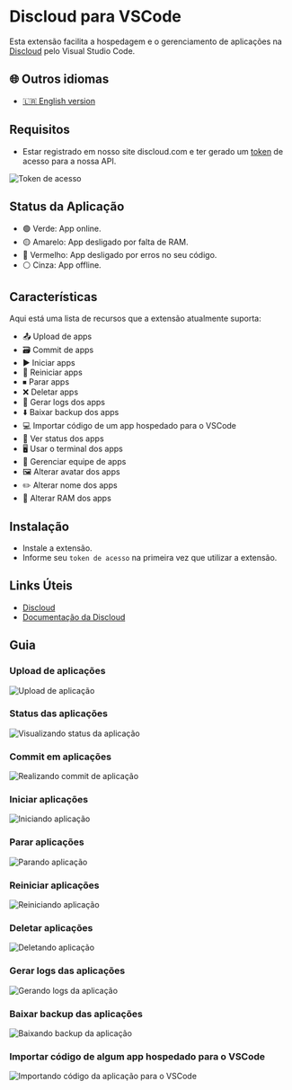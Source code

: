 # Discloud para VSCode

Esta extensão facilita a hospedagem e o gerenciamento de aplicações na [Discloud](https://discloud.com) pelo Visual Studio Code.

## 🌐 Outros idiomas

- [🇱🇷 English version](./README-en.md)

## Requisitos

- Estar registrado em nosso site discloud.com e ter gerado um [token](https://docs.discloud.com/suporte/comandos/api) de acesso para a nossa API.

![Token de acesso](https://i.imgur.com/6OLhOMW.gif)

## Status da Aplicação

- 🟢 Verde: App online.
- 🟡 Amarelo: App desligado por falta de RAM.
- 🔴 Vermelho: App desligado por erros no seu código.
- ⚪ Cinza: App offline.

<!-- ![Status da aplicação]() -->

## Características

Aqui está uma lista de recursos que a extensão atualmente suporta:

- 📤 Upload de apps
- 🗃 Commit de apps
- ▶️ Iniciar apps
- 🔁 Reiniciar apps
- ⏹ Parar apps
- ❌ Deletar apps
- 📜 Gerar logs dos apps
- ⬇️ Baixar backup dos apps
- 💻 Importar código de um app hospedado para o VSCode
- 👀 Ver status dos apps
- 🖥 Usar o terminal dos apps
- 👥 Gerenciar equipe de apps
- 🖼 Alterar avatar dos apps
- ✏️ Alterar nome dos apps
- 💾 Alterar RAM dos apps

## Instalação

- Instale a extensão.
- Informe seu `token de acesso` na primeira vez que utilizar a extensão.

## Links Úteis

- [Discloud](https://discloud.com/)
- [Documentação da Discloud](https://docs.discloud.com/)

## Guia

### Upload de aplicações
![Upload de aplicação](https://i.imgur.com/uAcXj1P.gif)

### Status das aplicações
![Visualizando status da aplicação](https://i.imgur.com/5UdfaUO.gif)

### Commit em aplicações
![Realizando commit de aplicação](https://i.imgur.com/I3AasqD.gif)

### Iniciar aplicações
![Iniciando aplicação](https://i.imgur.com/JCeesgb.gif)

### Parar aplicações
![Parando aplicação](https://i.imgur.com/73wa0GU.gif)

### Reiniciar aplicações
![Reiniciando aplicação](https://i.imgur.com/0znXyHu.gif)

### Deletar aplicações
![Deletando aplicação](https://i.imgur.com/HRqD2fi.gif)

### Gerar logs das aplicações
![Gerando logs da aplicação](https://i.imgur.com/riXUYDt.gif)

### Baixar backup das aplicações
![Baixando backup da aplicação](https://i.imgur.com/SOQNeMk.gif)

### Importar código de algum app hospedado para o VSCode
![Importando código da aplicação para o VSCode](https://i.imgur.com/nIbgGIU.gif)
